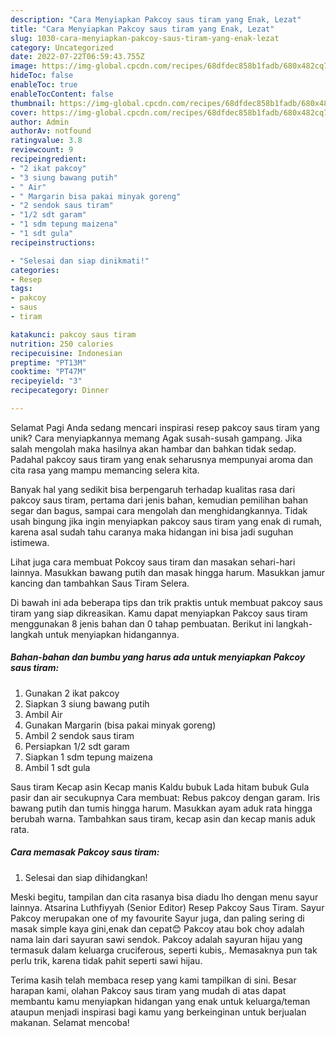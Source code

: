 ```yaml
---
description: "Cara Menyiapkan Pakcoy saus tiram yang Enak, Lezat"
title: "Cara Menyiapkan Pakcoy saus tiram yang Enak, Lezat"
slug: 1030-cara-menyiapkan-pakcoy-saus-tiram-yang-enak-lezat
category: Uncategorized
date: 2022-07-22T06:59:43.755Z
image: https://img-global.cpcdn.com/recipes/68dfdec858b1fadb/680x482cq70/pakcoy-saus-tiram-foto-resep-utama.jpg
hideToc: false
enableToc: true
enableTocContent: false
thumbnail: https://img-global.cpcdn.com/recipes/68dfdec858b1fadb/680x482cq70/pakcoy-saus-tiram-foto-resep-utama.jpg
cover: https://img-global.cpcdn.com/recipes/68dfdec858b1fadb/680x482cq70/pakcoy-saus-tiram-foto-resep-utama.jpg
author: Admin
authorAv: notfound
ratingvalue: 3.8
reviewcount: 9
recipeingredient:
- "2 ikat pakcoy"
- "3 siung bawang putih"
- " Air"
- " Margarin bisa pakai minyak goreng"
- "2 sendok saus tiram"
- "1/2 sdt garam"
- "1 sdm tepung maizena"
- "1 sdt gula"
recipeinstructions:

- "Selesai dan siap dinikmati!"
categories:
- Resep
tags:
- pakcoy
- saus
- tiram

katakunci: pakcoy saus tiram 
nutrition: 250 calories
recipecuisine: Indonesian
preptime: "PT13M"
cooktime: "PT47M"
recipeyield: "3"
recipecategory: Dinner

---
```



Selamat Pagi Anda sedang mencari inspirasi resep pakcoy saus tiram yang unik? Cara menyiapkannya memang Agak susah-susah gampang. Jika salah mengolah maka hasilnya akan hambar dan bahkan tidak sedap. Padahal pakcoy saus tiram yang enak seharusnya mempunyai aroma dan cita rasa yang mampu memancing selera kita.


Banyak hal yang sedikit bisa berpengaruh terhadap kualitas rasa dari pakcoy saus tiram, pertama dari jenis bahan, kemudian pemilihan bahan segar dan bagus, sampai cara mengolah dan menghidangkannya. Tidak usah bingung jika ingin menyiapkan pakcoy saus tiram yang enak di rumah, karena asal sudah tahu caranya maka hidangan ini bisa jadi suguhan istimewa.

Lihat juga cara membuat Pokcoy saus tiram dan masakan sehari-hari lainnya. Masukkan bawang putih dan masak hingga harum. Masukkan jamur kancing dan tambahkan Saus Tiram Selera.


Di bawah ini ada beberapa tips dan trik praktis untuk membuat pakcoy saus tiram yang siap dikreasikan. Kamu dapat menyiapkan Pakcoy saus tiram menggunakan 8 jenis bahan dan 0 tahap pembuatan. Berikut ini langkah-langkah untuk menyiapkan hidangannya.

<!--inarticleads1-->

##### Bahan-bahan dan bumbu yang harus ada untuk menyiapkan Pakcoy saus tiram:

1. Gunakan 2 ikat pakcoy
1. Siapkan 3 siung bawang putih
1. Ambil  Air
1. Gunakan  Margarin (bisa pakai minyak goreng)
1. Ambil 2 sendok saus tiram
1. Persiapkan 1/2 sdt garam
1. Siapkan 1 sdm tepung maizena
1. Ambil 1 sdt gula


Saus tiram Kecap asin Kecap manis Kaldu bubuk Lada hitam bubuk Gula pasir dan air secukupnya Cara membuat: Rebus pakcoy dengan garam. Iris bawang putih dan tumis hingga harum. Masukkan ayam aduk rata hingga berubah warna. Tambahkan saus tiram, kecap asin dan kecap manis aduk rata. 

<!--inarticleads2-->

##### Cara memasak Pakcoy saus tiram:


1. Selesai dan siap dihidangkan!

Meski begitu, tampilan dan cita rasanya bisa diadu lho dengan menu sayur lainnya. Atsarina Luthfiyyah (Senior Editor) Resep Pakcoy Saus Tiram. Sayur Pakcoy merupakan one of my favourite Sayur juga, dan paling sering di masak simple kaya gini,enak dan cepat😊 Pakcoy atau bok choy adalah nama lain dari sayuran sawi sendok. Pakcoy adalah sayuran hijau yang termasuk dalam keluarga cruciferous, seperti kubis,. Memasaknya pun tak perlu trik, karena tidak pahit seperti sawi hijau. 

Terima kasih telah membaca resep yang kami tampilkan di sini. Besar harapan kami, olahan Pakcoy saus tiram yang mudah di atas dapat membantu kamu menyiapkan hidangan yang enak untuk keluarga/teman ataupun menjadi inspirasi bagi kamu yang berkeinginan untuk berjualan makanan. Selamat mencoba!
